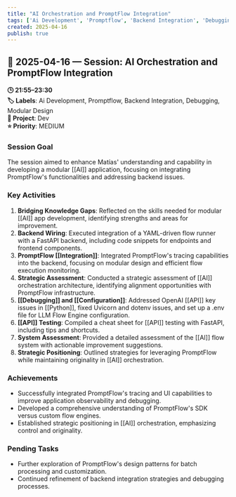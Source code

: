 ```yaml
---
title: "AI Orchestration and PromptFlow Integration"
tags: ['Ai Development', 'Promptflow', 'Backend Integration', 'Debugging', 'Modular Design']
created: 2025-04-16
publish: true
---
```


## 📅 2025-04-16 — Session: AI Orchestration and PromptFlow Integration

**🕒 21:55–23:30**  
**🏷️ Labels**: Ai Development, Promptflow, Backend Integration, Debugging, Modular Design  
**📂 Project**: Dev  
**⭐ Priority**: MEDIUM  


### Session Goal
The session aimed to enhance Matías' understanding and capability in developing a modular [[AI]] application, focusing on integrating PromptFlow's functionalities and addressing backend issues.

### Key Activities
1. **Bridging Knowledge Gaps**: Reflected on the skills needed for modular [[AI]] app development, identifying strengths and areas for improvement.
2. **Backend Wiring**: Executed integration of a YAML-driven flow runner with a FastAPI backend, including code snippets for endpoints and frontend components.
3. **PromptFlow [[Integration]]**: Integrated PromptFlow's tracing capabilities into the backend, focusing on modular design and efficient flow execution monitoring.
4. **Strategic Assessment**: Conducted a strategic assessment of [[AI]] orchestration architecture, identifying alignment opportunities with PromptFlow infrastructure.
5. **[[Debugging]] and [[Configuration]]**: Addressed OpenAI [[API]] key issues in [[Python]], fixed Uvicorn and dotenv issues, and set up a .env file for LLM Flow Engine configuration.
6. **[[API]] Testing**: Compiled a cheat sheet for [[API]] testing with FastAPI, including tips and shortcuts.
7. **System Assessment**: Provided a detailed assessment of the [[AI]] flow system with actionable improvement suggestions.
8. **Strategic Positioning**: Outlined strategies for leveraging PromptFlow while maintaining originality in [[AI]] orchestration.

### Achievements
- Successfully integrated PromptFlow's tracing and UI capabilities to improve application observability and debugging.
- Developed a comprehensive understanding of PromptFlow's SDK versus custom flow engines.
- Established strategic positioning in [[AI]] orchestration, emphasizing control and originality.

### Pending Tasks
- Further exploration of PromptFlow's design patterns for batch processing and customization.
- Continued refinement of backend integration strategies and debugging processes.
